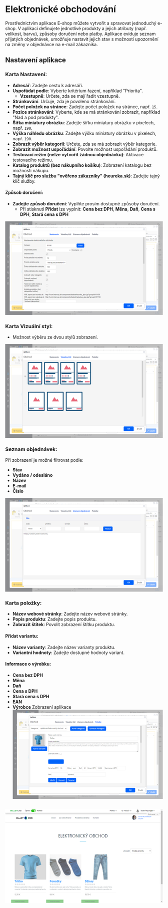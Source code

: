 # Elektronické obchodování

Prostřednictvím aplikace E-shop můžete vytvořit a spravovat jednoduchý e-shop. V aplikaci definujete jednotlivé produkty a jejich atributy (např. velikost, barvu), způsoby doručení nebo platby. Aplikace eviduje seznam přijatých objednávek, umožňuje nastavit jejich stav s možností upozornění na změny v objednávce na e-mail zákazníka.

## Nastavení aplikace

### Karta Nastavení:
- **Adresář**: Zadejte cestu k adresáři.
- **Uspořádat podle**: Vyberte kritérium řazení, například "Priorita".
  - **Vzestupně**: Určete, zda se mají řadit vzestupně.
- **Stránkování**: Určuje, zda je povoleno stránkování.
- **Počet položek na stránce**: Zadejte počet položek na stránce, např. `15`.
- **Pozice stránkování**: Vyberte, kde se má stránkování zobrazit, například "Nad a pod produkty".
- **Šířka miniatury obrázku**: Zadejte šířku miniatury obrázku v pixelech, např. `190`.
- **Výška náhledu obrázku**: Zadejte výšku miniatury obrázku v pixelech, např. `190`.
- **Zobrazit výběr kategorií**: Určete, zda se má zobrazit výběr kategorie.
- **Zobrazit možnost uspořádání**: Povolte možnost uspořádání produktů.
- **Testovací režim (nelze vytvořit žádnou objednávku)**: Aktivace testovacího režimu.
- **Katalog produktů (bez nákupního košíku)**: Zobrazení katalogu bez možnosti nákupu.
- **Tajný klíč pro službu "ověřeno zákazníky" (heureka.sk)**: Zadejte tajný klíč služby.

#### Způsob doručení:
- **Zadejte způsob doručení**: Vyplňte prosím dostupné způsoby doručení.
  - Při stisknutí **Přidat** lze vyplnit: **Cena bez DPH**, **Měna**, **Daň**, **Cena s DPH**, **Stará cena s DPH**

![](editor.png)

### Karta Vizuální styl:
- Možnost výběru ze dvou stylů zobrazení.

![](editor-style.png)

### Seznam objednávek:

Při zobrazení je možné filtrovat podle:
- **Stav**
- **Vydáno / odesláno**
- **Název**
- **E-mail**
- **Číslo**

![](editor-list.png)

### Karta položky:
- **Název webové stránky**: Zadejte název webové stránky.
- **Popis produktu**: Zadejte popis produktu.
- **Zobrazit štítek**: Povolit zobrazení štítku produktu.

#### Přidat variantu:
- **Název varianty**: Zadejte název varianty produktu.
- **Variantní hodnoty**: Zadejte dostupné hodnoty variant.

#### Informace o výrobku:
- **Cena bez DPH**
- **Měna**
- **Daň**
- **Cena s DPH**
- **Stará cena s DPH**
- **EAN**
- **Výrobce** Zobrazení aplikace![](editor-items.png)

##

![](basket.png)

